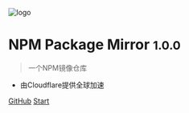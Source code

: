 ![logo](_media/favicon.ico)

# NPM Package Mirror <small>1.0.0</small>

> 一个NPM镜像仓库
- 由Cloudflare提供全球加速

[GitHub](https://github.com/mapxn/npmjs.tk/)
[Start](/#points-of-presence)
